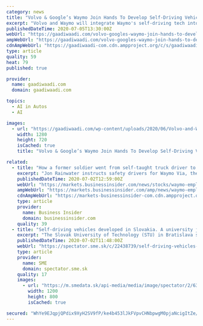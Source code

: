 ```yaml
---
category: news
title: "Volvo & Google’s Waymo Join Hands To Develop Self-Driving Vehicles"
excerpt: "Volvo and Waymo will integrate Waymo's self-driving tech into an all-new mobility focussed electric vehicle architecture"
publishedDateTime: 2020-07-05T13:30:00Z
webUrl: "https://gaadiwaadi.com/volvo-googles-waymo-join-hands-to-develop-self-driving-vehicles/"
ampWebUrl: "https://gaadiwaadi.com/volvo-googles-waymo-join-hands-to-develop-self-driving-vehicles/amp/"
cdnAmpWebUrl: "https://gaadiwaadi-com.cdn.ampproject.org/c/s/gaadiwaadi.com/volvo-googles-waymo-join-hands-to-develop-self-driving-vehicles/amp/"
type: article
quality: 59
heat: 79
published: true

provider:
  name: gaadiwaadi.com
  domain: gaadiwaadi.com

topics:
  - AI in Autos
  - AI

images:
  - url: "https://gaadiwaadi.com/wp-content/uploads/2020/06/Volvo-and-Waymo-2.jpg"
    width: 1280
    height: 720
    isCached: true
    title: "Volvo & Google’s Waymo Join Hands To Develop Self-Driving Vehicles"

related:
  - title: "How a former soldier went from self-taught truck driver to helping Alphabet's Waymo usher in the era of self-driving semis (GOOGL)"
    excerpt: "Jon Rainwater instructs safety drivers for Waymo Via, the self-driving company's freight and deliveries unit. He enjoyed a lively career before"
    publishedDateTime: 2020-07-02T12:59:00Z
    webUrl: "https://markets.businessinsider.com/news/stocks/waymo-employee-former-us-army-soldier-self-driving-trucks-alphabet-2020-6-1029355546"
    ampWebUrl: "https://markets.businessinsider.com/amp/news/waymo-employee-former-us-army-soldier-self-driving-trucks-alphabet-2020-6-1029355546"
    cdnAmpWebUrl: "https://markets-businessinsider-com.cdn.ampproject.org/c/s/markets.businessinsider.com/amp/news/waymo-employee-former-us-army-soldier-self-driving-trucks-alphabet-2020-6-1029355546"
    type: article
    provider:
      name: Business Insider
      domain: businessinsider.com
    quality: 39
  - title: "Self-driving vehicles developed in Slovakia. A university joins forces with companies"
    excerpt: "The Slovak University of Technology (STU) in Bratislava signed a memorandum with the representatives of Siemens, Mobility & Inovation and Slovakia Ring Agency. They will collaborate on the research and development of smart autonomous vehicles,"
    publishedDateTime: 2020-07-02T11:48:00Z
    webUrl: "https://spectator.sme.sk/c/22438739/self-driving-vehicles-developed-in-slovakia-a-university-joins-forces-with-companies.html"
    type: article
    provider:
      name: SME
      domain: spectator.sme.sk
    quality: 17
    images:
      - url: "https://m.smedata.sk/api-media/media/image/spectator/2/63/6380102/6380102_1200x.jpeg?rev=3"
        width: 1200
        height: 800
        isCached: true

secured: "WhYe9EJqpjQPdix9XyH2SV9fP/ke4b453lJkFVpvCHNbpwgM0pjaNcigItZe/Tg205AR8b4r8xyLkeiC2aAXXtI3o4dCdDQ5qcccbnYReq4nVQK0kghLJg6jlxD7YVJpy0jwy5+exlpY3BLty/f/5Wp7bmovMVoZMH0oN9KCRH0AJSYjtTOfzYnyyBNMNM488B435OhHThY/EVkNEUI0+rzXepbfQ7saVQUSUa8IEEDrvfiLe6bKF5LEOCO/niPlhiGZMi+LHVKhSjhH3pLyK60vE9zfMiKaeg6OmKl1s6PnfpQbZbf/APlNwlTLPYaJii+Dlqcf0gEvtaTJOUEcDw==;lCBxaTja9yMUHsysUdo2IQ=="
---
```


